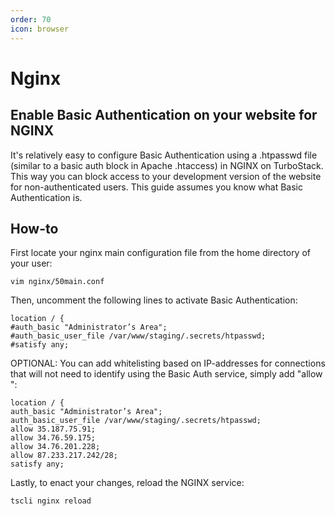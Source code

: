 ```yaml
---
order: 70
icon: browser
---
```


# Nginx 

## Enable Basic Authentication on your website for NGINX

It's relatively easy to configure Basic Authentication using a .htpasswd file (similar to a basic auth block in Apache .htaccess) in NGINX on TurboStack. This way you can block access to your development version of the website for non-authenticated users. This guide assumes you know what Basic Authentication is.

## How-to
First locate your nginx main configuration file from the home directory of your user:

```
vim nginx/50main.conf
```
 
Then, uncomment the following lines to activate Basic Authentication:
```
location / {
#auth_basic "Administrator’s Area";
#auth_basic_user_file /var/www/staging/.secrets/htpasswd;
#satisfy any;
```

OPTIONAL: You can add whitelisting based on IP-addresses for connections that will not need to identify using the Basic Auth service, simply add "allow ":
```
location / {
auth_basic "Administrator’s Area";
auth_basic_user_file /var/www/staging/.secrets/htpasswd;
allow 35.187.75.91;
allow 34.76.59.175;
allow 34.76.201.228;
allow 87.233.217.242/28;
satisfy any;
```
 

Lastly, to enact your changes, reload the NGINX service:
```
tscli nginx reload
```
